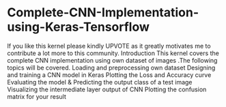# Complete-CNN-Implementation-using-Keras-Tensorflow
If you like this kernel please kindly UPVOTE as it greatly motivates me to contribute a lot more to this community. Introduction This kernel covers the complete CNN implementation using own dataset of images .The following topics will be covered. Loading and preprocessing own dataset Designing and training a CNN model in Keras Plotting the Loss and Accuracy curve Evaluating the model &amp; Predicting the output class of a test image Visualizing the intermediate layer output of CNN Plotting the confusion matrix for your result
